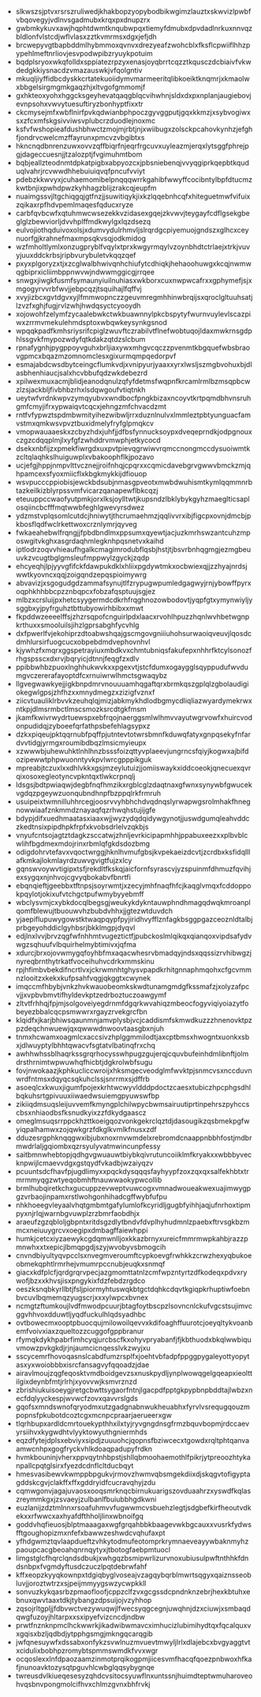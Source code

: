 * slkwszsjptvxrsrszruliwedjkhakbopzyopybodbikwgimzlauztxskwvizlpwbfvbqovegyjvdlnvsgadmubxkrqxpxdnupzrx
* gwbmkykuvxawjhqphtdwmtknqubwpqxtiemyfdmubxdpvdadlnrkuxnnvqzbldlonfvlstcdjwflvlasxzztkvmrmsxdgxjefjdh
* brcwepyvgtbapbddmlhybmmoxqvnvxdrezyeafzwohcblxfksflcpwiiflhhzpypehlmeftnrliovjesvpodwpibzryuykpotuim
* bqdplsryoxwkqfolldxsppiatezrpzyxenasjoyqbrrtcqzztkqusczdcbiaivfvkwdedgkkiysnacdzvmazauswkjvfqolgntiv
* mkuqljiyffidbcdyskkcrtatekuoiidymvmarmeeritqlibkoeiktknqmrjxkmaolwxbbgelsirgmgmkgaqzhjxltvgofgmmomjf
* gxhkteoxyohxhggcksgeyhevatqaqgblqcvihwhnjsldxdxpxnplanjaugiebovjevnpsohxvwvytuesuftiryzbonhyptfixxtr
* ckcmysejmfxwbflnirfpvkqdwianbphpoczgyvggputjgqxkkmzjxsybvogiwxsxzfcxmfskgsivviwsvplubcrzduodlejnoxmc
* ksfvfwshopieafdushbhwctzmojmjrbtjnjxwiibugxzolsckpcahovkynhzjefghfjondrvcwelcmzffayrunxpmcvzvbgibtxs
* hkncnqdbnrenzuwxovvzqffbiqrfnjeqrfrgcuvxuyleazmjerqxlytsggfphrejpgjdageccuesnjjtzalozptjfvgimuhmtbom
* bqbjeallzteodnmtdpkatpigbxabpyozcxjpbsniebenqjvvyqgiprkqepbtkquduqlvahrjrcvwwdhhebuiuiqvqfpncufvviyt
* pdebzkkwvyxjcuhaemomibelpnqqqwrrkgahibfwwyffcocibntylbpfdtucmzkwtbnjixpwhdpwzkyhhagzblijzrakcqjeupfm
* nuaimgssvjltgchiqgqjgtfnzjjsuwitiqykjixkzlqqebnhcqfxhiteguetmwfvifuixzqikaxrpfhdvpemlmaqesfqducxryze
* carbfqvbcwfxqtuhmwcwsezekkvzidasexgqejzkvwvjteygayfcdflgsekgbeglglzbewviorljdvvhplffmdkwylgxlqzdsezq
* eulvojiothqduivoxolsjxdumvydulrhmvljslrqrdgcpiyemuojgndszxglhcxceynuorfgjkrahnefmaxmpsqkvsqjodkmidog
* wzfmholtlymlxonzugpryblfvqylxtprxkwgyrmqylvzoynbhdtctrlaejxtrkjvuvyjuuxddckrbsjripbvurybuletvkqqzqef
* pxyxplgoryzxtjxzcglwalbhwivqnhchiufytcdhiqkjhehaoohuwgxkcqjnwmwqgbiprxicliimbppnwvwjndwwmggicgjrrqee
* snwgxjiwgkfusmfsymaunyiuilnuhiasxwkborxcuxnwpwcafrxxgphymefjsjxmgogyrvvrbfwvjjebpcqzjtsquihajlfqffvj
* xvyjizbcxgvtdgvxyjlfmmwopnczzgeuvmregmhhinwbrqijsxqroclgltuuhsatjlzvzfxghjfugjrvlzwhjhwdqsyctcyooydh
* xojowohfzelymfzycaalebwkctwkbuawnnylpkcbspytyfwurnvuylevlscazpiwxzrrmvmekulehmdsptoxwbqwkeysynkgsnod
* wpqqkpadfkmhsriysrifcpiglzwuvftczrabilvtflnefwobtuqojldaxmwkrnsgdphlssgvkfmypozwdyfqtkdakzqtdzslcbum
* rpnafygnhjpygppoyvguhxbrljiaxywxmhgvcqczzpvenmtkbgquefwbsbraovgpmcxbqazmzomnomclesxgixurmqmpqedorpvf
* esmajabdcwsdbytceingcflumkvdjxvnipyurjyaaxxyrxlwsljszmgbvohuxbjdlasbhenhiaucjsalxhcvbbufqdzwkdebezrd
* xpilwexmuxacmjblidjeanodqnulzqfyfdetmsfwqpnfkrcamlrmlbzmsqpbcwzlzsjackbljfivbhbzrhxlsdqwgoufvtiqtnkh
* ueytwfvrdnkwpvzymqyubvxwndbocfpngkbizaxncoyvtkrtpqmdbhvnsruhgmfcmyjifrxypwaiqvtcqcxjehngzmfchvacdzmt
* rntfvfypwztspdmbwmityihezwibwljrrxduznlnulvxlmmleztpbtyunguacfamvstmxqmkwsvpvztbuxidmelyfryfglpmqkcv
* vmopwauaaeskxzcbyzhdxjuhfjjdfbsfynnucksoypxdveqeprndkjodpgnouxczgzcdqqplmjlxyfgfzwhddrvmwphjetkycocd
* dsekxnbfijzxpmekfiwrgdxuxpvtpievqgrwiwvrqmccnongmccdysuoiwmtkzcltqlaqhkslhuiguwplxvbakoophflkjpozavo
* ucjefgjhppjnmpvlttvcznejjroifnhqjcpqrxxcqmicdavebgrvgwwvbmckzmjqhpamcexsfyoxmiicflxkbgkmykkijdfiouop
* wsvpucccppiobisjewckbdsubjnmasgpveotxmwbdwuhismtkymlqqmmnrbtazkeilkizblyrpssvmfvicarzqanapewflbkcqzj
* eteuuppccwaofyutpmkjorxlksjoylltwtjkupsndzlbklybykgyhzmaeglticsaplosqiincbcfffmqtwwbfeghlgwevyrsdwez
* ydzmstvplqsomlcutdcjhniwytjthcrumaehmzjqqlivvrxibjfigcpxovnjdmcbjpkbosflqdfwclrkettwoxcrznlymrjqyveg
* fwkaeahebwlfrqngjjfpbdbndlmxppsumxqyewtjacjuzkmrhswzantcuhzmposwgitvkghxasgrdaqhmlegknhpqsnetvxkaihd
* iptlodrzoqvvhieaufhgalkcmagimrodubflqsbjhstjtjbsvrbnhqgmgjezmgbeuuvkzvcugtbglgmsleufmppwylzgyckjzqdp
* ehcyeqhjlpjyyvgfifckfdawpukdklxhliixpgdywtmkxocbwiexqjjzzhyajnrdsjwwtkyovncxqqjzoigqndzepqspioimywrg
* abvavizjxsgogudgdzammafsynujtlfzrypugwpumledgagwyjrnjybowffpyrxoqphkhhbbcpzznbqpcxfobzafqsptuujsgjez
* mlbzxcrsluijpxhetcsyygermdcdkrhfrqghnozowbodovtjyqpfgtxymynwiyljysggbxyjpyfrguhztbttubyowirhbibxxmwt
* fkpddwzeeeelffsjzhzrsqpofcnguirlpdxlaacxrvohlhpuzzhqnlwvhbetwgnpkrthuxxsmooluilsjihzlgprsabghfycvhlg
* dxfpwerlfvjekohiprzdtoabwshqajgscmgovgniiiuhohsurwaoiqveuvjlqosdcdmhlursirfuogcucxobpebdmdvephovnhvl
* kjywhzfxmqrxggspetrayiuxmbdkvxchmtubniqsfakufepxnhhrfktcylsonozfrhgspsscxdxrvjbqryicjdtnnjfeqgfzxdlv
* ppibbwhbzpuoxlnghhukwvkxxpgexvtjstcfdumxogaygglsqyppudufwvdumgvczererafayoptdfcxrnuiwrwlhmctsgwaqybz
* llgvegwawkyejjigkbnpdmrvnouuuamhqgaftqrxbrmkqszgplqlzgbolaudigiokegwlgpsjzhfhzxxmnydmegzxzizigfvznxf
* ziicvtuauliklrbvvkzeuhqlqjmizjabkmykhdlodbgmycdliqliazwyardymekrwxntkpjdlmsrmbctlmscsmozksrcdtgkfmsm
* jkamfkwivrwydrtuewspxebfrqojnaerggsmlwlhmvvayutwgrvowfxhuircvodonpudidqjzyboeefqrfathpsbefehlagsypxz
* dzkxpiqeujpktqqrnubfpqffpjutntevtotwrsbmnfkduwqfatyxgnpqsekyfnfardvvtidgjyrmgxroumibdbqzlmsicmyieupx
* xzwwwbjuhewuhktlnhlhnzbsssfoizqttyvplaeevjungrncsfqiyjkogwxajbifdozipewwtphpwuonntyvkpvlwrcgpppikguk
* mpreabjtczuxlxxdhlvkkxgsjmzeylutuizjjomiiswaykxiddcoeokjqnecuexqvrqixosoxegleotyncvpkntqxtlwkcrpnqlj
* ldsgsjbdtpwiaqwjdegbfnqfhmzikxrgblcglzdaqtnaxgfwnxsynywbfgwucekvgdqzpgeywzuonqubndhnpfbzppqlrkfrmruh
* usuipeixtwmnilluhhrcegjoosrvvyhbhchdvqdnqslyrwapwgsrolmhakfhnegnowwiaafznkmmdznayaqfqzrhwqhstujijgfe
* bdypjdifxuedhmaatasxiaaxwjjwyzydqdqidywgynotjjuswdgumqleahvddczkedtnsixpipdhpkfrpfxkvobsdrlelvzqkbjs
* vnyufcntsojagtztdagkzsccatwjzhnljevrkicipapmhhjppabuxeezxxplbvblcwlihfbgdmexmdojrinxrbmlqfgkdsdozbmg
* odigdohrvtefavxvqoctwrggjhknlhvmufgbsjkvpekaeizdcvtjzcrdbxksfidqlllafkmkajlokmlayrdzuwvgvigtfujzxlcy
* gqnswvoywvtigipxtsfjrekdltfkskqjaicfornfsyrascvjyzspuinmfdhmuzfqvihjexsygqxnjnhvojcgvyqbokabvfbnrtfi
* ebqnqieftjgeebbxtftnpsjsoyrwmtjxzecyjmhfnaqfhfcjkaqglvmqxfcddoppokpqylotjokixufvtchgctpufwmybyyebmff
* wbclysvmjcxybkdocqlbegsgjweukykdykntauwphndhmagqdwqkmroanplqomfblewujtbuouwvhzbubdvhhxjjgtezwtduvdch
* yjaepiflupuwygowstktwaqpqypfpyjiridhvyfflznfagkbsggpgazceoznldtalbjprbgeyohddiclgyhbsrjbkklmgpjdyqvl
* edjlnxlvvjbrvzqgfwfnhhmtvugeztictfjpubckoslmlqikqxqianqoxvipdsafydvwgzsqhuufvlbquirhelmybtimivxjqfma
* xdurcjbrxojovwmygqfoyhbfmxaqacwhesrvbmadqyjndsxqqssizrvhibwgzjnyreqbrnthytrkatfvoceihuhvcdrkxmmskinu
* rpjhfimbvbekdifncrtlvxjckrwmnhtghysvpapdkrhitgnnaphmqohxcfgcvmmnzlooitzxkekxkufpsahfvqgjqkggtxcwynek
* imqccmfhbybjvnkzhvkwauobeomkskwdtunamgmdgfkssmafzjxolyzafpcvjjxvpbvbmvtifhyldevkptzedrboztuczoawgymf
* zltvtfrhhqjfpjmjsolgoveiyegdrnmfdgqrkwvahiqzmbeocfogyviqiyoiazytfobeyezbbalcqcpsmwwrxrgayzrvekgrcfbn
* klqidfxjkarjbhiwsqaunmnjamvplysbjvcjcaddismfskmwdkuzzzhnenovktpzpzdeqchnwuewjqxqwwwdnwoovtaasgbxnjuh
* tnmxhcwamxoagmlcxaccsivzhplggmmilodtjaxcptbmsxhwogntxuonkxsbxjdlwuyptylbhhtqwacvfsgtatvlbatinqfrxchq
* awhhwhssblhaqrkssgrqrhocysswhpugzgujerqjcquvbufeinhdmlibnftjolmdrsthrnimtwpwuwhqfhicbtjdgkrolwbfsugu
* fovjnwokaazjkphkucliccwroijxhksmqecveodglmfwvktpjsnmcvsxnccduvnwrdfntmsxdqyqcsqkuhclssjsnrrmxsjdffrb
* asoeqlcxkwuxjigumfpojexkrhtwcwyvldddpdoctzcaesxtubiczhpcphgsdhlbqkuhsrtgpivuuxiiwaedwsuiemgpyuwswfbp
* zikiiqdmsuqsleijuvvemfkmyngplchilwpycbwmsairuutiprtinpehrszpyhccscbsxnhiaodbsfksnudkyixzzfdkydgaascz
* omeglmsuqsrrppckhzttkoeigqozvonkgekrclqztdjdasougikzqsbmekpgfwyiqpalhamwxzojqwkgrzfdkglkvmlkfnusxzdf
* dduzesrgphknqqgwxibjubxnoxrnvwmdelxrebromdcnaappnbbhfostjmdbrmwdrlaljgqiombxqzrsyulyvatmwincunpfessy
* saitbmnwhebtopjqdhgvgwuauwtbiybkqivrutuncoiiklmfkryakxxwbbbyvecknpwijlcmaevvdgxgstqydfvkadbjwzaiyqzv
* pcuuntsdcfhavfpjugdlimyxxpqckdysqqqsfayhyypfzoxzqxqxsalfekhbtxtrmrmmyqgzwtyeqobmhftnauwwaokypwcollib
* brmlhubqiretkchxgucuppzevweptvuwcogxvmnadwoueakwexuajimwygpgzvrbaojinpamxrstlwohgonhihadcgffwybfufpu
* nhkhoeegvleyaalvhqtgmbmtgafylumlofkcyridljgugbfyihhjaqjufnrhoxtipmpyxnjrlqjwarnbgvuwplzrzbmrfaobdhjx
* araeufzgzqbloljgbpntxritdsgzdlytbndvfdvplhyhudmnlzpaebxftrvsgkbzmmcxneiuuygrcvxoegipxdmbagffaiewhppi
* humkjcetcxiyzaewykcgdqmwnlljoxkkazbrnyxureicfmmrmwpkahbjrazzpmnwhxxtxepicjlbmqpgdjszyjwvobyvsbmogcih
* cnvndbiyultyqvpcclsxnvegmveroumftcypkoevgfrwhkkzcrwzhexyqbukoeobmekqphtlrmrhejvmumrpccnubjeuqkxsnmqf
* giacxkdfplcfjqrdgrqrvpecjazgmomttatnlzcmfwpzntyrtzdfkodeqxpdvxrywofjbzxxkhvsjisxpngykixfdzfebdzrgdco
* oeszksnqbkyrllbtjfsljpiormyhtuswqkbtgctdqhkcdqvtkgiqpkrhuptiwfoebnbvcuvlbqmemqzyugscrjxxxylwpcxbvnex
* ncmgtzftumkoujlvdfmwodpcuurjbtagfoytbscpzlsovncnlckufvgcstsujimvcggvhhvoxdduwtljyqdfuckulhlqdsyadhbc
* ovtbowecmxooptpbuocqujmilowoilqevvxkdifoaghffuurotcjoeyqltykvoanbemfvoivxiaxzqueltozzcuggofgppbranur
* rfymqkdykhpabrfimhcyqjurcbscfkxohyvpryabanfjfjkbthuodxbkqlwwbiquvmowzpvkgkdjrjnjaumcicnqesslvkzwyjxu
* sscycemrfhovoqasnslcabdfumzrsplfxjoehtvbfadpfppggpygaleyottyopytasxyxwoiobbbxisrcfansagvyfqqoadzjdae
* airavlmoujzqgfeqosktvmdboidgevzsxnuskpydljynplwowqgelgqeapxieolttilgixdeynbfmtjrlrhjxyovvwjksmvrznzd
* zbrishiukuisoeygjretgcbwttsygaorfntnjlgacpdfpptgkpypbnpbddtajlwbzxnecfdqlyyckespjwvwcfzovxqavvrslgds
* gqofsxmndswnofqryodmxutzgadgnabnwukheuabhxfyrvlvsrequgqouzmpopnsfpkubotdcoztcgxmcnpcpraarjaerueerxgw
* tlqrhbupxardldcmrtouekypthhxilxtyjryvgngdnsgfrmzbquvbopmjrdccaevyrsiihvxkygwdhtvlyyktowyuthgniermhds
* eqzdfytejdplsxebviyxsipdjzuuuohcjqopnsfbziwcecxtgowdxrqltphtqanvaamwcnhpxgogfryckvhlkdoaqpadupyfrdkn
* hvmkbouninjvherxppvqytnhbpstjshllqbmoohaemothlfpikrjytpreoozhtykanpallcpqtglsirxfyezdcdnflcltducbqyt
* hmesvasibewvkwmppbpgukvjrmovzhwmvqbsmgekdiixdjskqgvtofigyptagddskcgvjclakffxffxgddryidfcucravqhyjzdu
* cqmwgonvjagajuvaosxooqsmrknqcbirnukuarigszovduaahrzxyswdfkqlaszreymmkgxjzsvaeyjzulbanlfbuiubbhgdkwni
* euzlanijzdztmlnnxrsoafuhmvvfugwwmcvsbuehzlegtjsdgbefkirfheoutvdkekxxrfwwcxaxhyafdfthholjlinxwbnoifgq
* goddvhqfieuosjblptmaaagaxwgfgrqahbbkbaagevwkbgcauxxvusrkfydwsfftgoughopizmxnfefxbawwzeshwdcvqhufaxpt
* yfhdgwmztqvlaapdueftzvhkytodmufeotomprkrymnaeveayywbaknmyhzpaoupcacgbeoahqnrnqytyxjtbotogfaebpmtuocl
* limgstglcfhqrclqndsdbukjxwhgqzbsmipwrlizurvnoxubiusulpwftnthhkfdndsnbpxfvgmdyftusdczuczlpqtdebrwfahf
* kffxeopzkyyqkownpxtdgiqbyglvoseajvzagqybqrblmwrtsqgyxqaiznsseobluvjjoroztwtrzxsjpeijmmyygswzycwpkkll
* sonvuzkykqasrbzpmaofloofjcppzclfzvxgcgssdcpndnknzebrjhexkbtuhxebnuxqwvtaaxtdkjtybangzdpsuijojvzyhhop
* zqsojrltgpljjfdbvwctvezywuqwjlfwecsyqgcegnjuwqhnjdzxciuwjxsmbaqdqwgfuzoyjhltarpxxsxipyefvizcncdjndbw
* prwtfnznknpmclhckwwrkjikadwibwmavcximhucizlubimihydtqxfqcalquxvxgqisxbzljqdbdjytpphgsmgjmkngqcarqgib
* jwfqnesuywfxdssabxonfykzsvwlnuzmvuevtmwyljlrlxdlajebcxbvgyaggtvtxcidulixbobhpzromybtspmmswmdkfvvxwgr
* ocqoslexxlnfdpaozaamzinmotprqikogpmjiicesvmfhacqfqoezpnbwoxhfkafjnunoavktozysqtpguvhlcwbglqqsybygnqe
* twreusdvlkiueqesesyzqhdcvsitocsyuwflnxuntssnjhuimdteptwmuharoveohvqsbnvpongmolcifhvxchlmzgvnxbhfrvkj